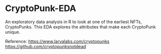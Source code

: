 # CryptoPunk-EDA
An exploratory data analysis in R to look at one of the earliest NFTs, CryptoPunks. This EDA explores the attributes that make each CryptoPunk unique.


Reference:
https://www.larvalabs.com/cryptopunks
https://github.com/cryptopunksnotdead
